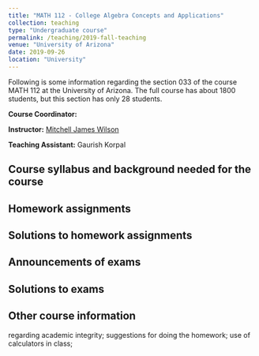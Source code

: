 ```yaml
---
title: "MATH 112 - College Algebra Concepts and Applications"
collection: teaching
type: "Undergraduate course"
permalink: /teaching/2019-fall-teaching
venue: "University of Arizona"
date: 2019-09-26
location: "University"
---
```

Following is some information regarding the section 033 of the course MATH 112 at the University of Arizona. The full course has about 1800 students, but this section has only 28 students.

**Course Coordinator:** 

**Instructor:** [Mitchell James Wilson](https://www.math.arizona.edu/~mjw/)

**Teaching Assistant:** Gaurish Korpal 


Course syllabus and background needed for the course
------


Homework assignments
--------


Solutions to homework assignments
--------


Announcements of exams
--------


Solutions to exams
--------


Other course information
------
regarding academic integrity; suggestions for doing the homework; use of calculators in class;
